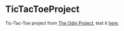 # TicTacToeProject

Tic-Tac-Toe project from [The Odin Project](https://www.theodinproject.com), test it [here](https://hugocote.github.io/TicTacToeProject/).
